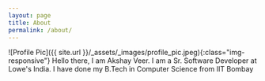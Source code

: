 ```yaml
---
layout: page
title: About
permalink: /about/
---
```


![Profile Pic]({{ site.url }}/_assets/_images/profile_pic.jpeg){:class="img-responsive"}
Hello there, I am Akshay Veer. 
I am a Sr. Software Developer at Lowe's India. I have done my B.Tech in Computer Science from IIT Bombay
